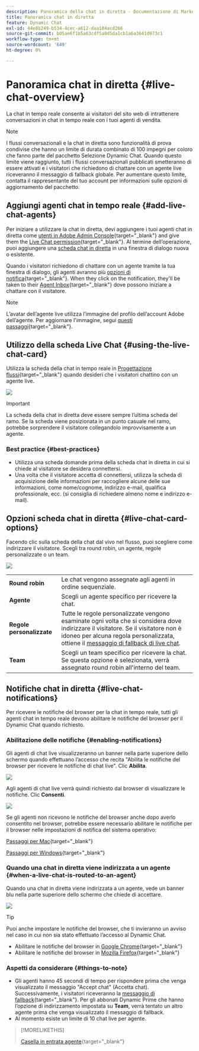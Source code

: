 ```yaml
---
description: Panoramica della chat in diretta - Documentazione di Marketo - Documentazione del prodotto
title: Panoramica chat in diretta
feature: Dynamic Chat
exl-id: 44e8b249-b534-4cec-a612-daa184acd266
source-git-commit: b05ae6f1b5a63cdf5a0d5da1cb1a6a3641d973c1
workflow-type: tm+mt
source-wordcount: '649'
ht-degree: 0%

---
```


# Panoramica chat in diretta {#live-chat-overview}

La chat in tempo reale consente ai visitatori del sito web di intrattenere conversazioni in chat in tempo reale con i tuoi agenti di vendita.

>[!NOTE]
>
>I flussi conversazionali e la chat in diretta sono funzionalità di prova condivise che hanno un limite di durata combinato di 100 impegni per coloro che fanno parte del pacchetto Selezione Dynamic Chat. Quando questo limite viene raggiunto, tutti i flussi conversazionali pubblicati smetteranno di essere attivati e i visitatori che richiedono di chattare con un agente live riceveranno il messaggio di fallback globale. Per aumentare questo limite, contatta il rappresentante del tuo account per informazioni sulle opzioni di aggiornamento del pacchetto.

## Aggiungi agenti chat in tempo reale {#add-live-chat-agents}

Per iniziare a utilizzare la chat in diretta, devi aggiungere i tuoi agenti chat in diretta come [utenti in Adobe Admin Console](/help/marketo/product-docs/demand-generation/dynamic-chat/setup-and-configuration/add-or-remove-chat-users.md#add-a-chat-user){target="_blank"} and give them the [Live Chat permission](/help/marketo/product-docs/demand-generation/dynamic-chat/setup-and-configuration/permissions.md){target="_blank"}. Al termine dell’operazione, puoi aggiungere una [scheda chat in diretta](#using-the-live-chat-card) in una finestra di dialogo nuova o esistente.

Quando i visitatori richiedono di chattare con un agente tramite la tua finestra di dialogo, gli agenti avranno più [opzioni di notifica](/help/marketo/product-docs/demand-generation/dynamic-chat/live-chat/agent-inbox.md#live-chat-notifications){target="_blank"}. When they click on the notification, they'll be taken to their [Agent Inbox](/help/marketo/product-docs/demand-generation/dynamic-chat/live-chat/agent-inbox.md){target="_blank"} dove possono iniziare a chattare con il visitatore.

>[!NOTE]
>
>L’avatar dell’agente live utilizza l’immagine del profilo dell’account Adobe dell’agente. Per aggiornare l&#39;immagine, segui [questi passaggi](https://helpx.adobe.com/manage-account/using/edit-adobe-account-personal-profile.html){target="_blank"}.

## Utilizzo della scheda Live Chat {#using-the-live-chat-card}

Utilizza la scheda della chat in tempo reale in [Progettazione flussi](/help/marketo/product-docs/demand-generation/dynamic-chat/automated-chat/stream-designer.md){target="_blank"} quando desideri che i visitatori chattino con un agente live.

![](assets/live-chat-overview-1.png)

>[!IMPORTANT]
>
>La scheda della chat in diretta deve essere sempre l’ultima scheda del ramo. Se la scheda viene posizionata in un punto casuale nel ramo, potrebbe sorprendere il visitatore collegandolo improvvisamente a un agente.

### Best practice {#best-practices}

* Utilizza una scheda domande prima della scheda chat in diretta in cui si chiede al visitatore se desidera connettersi.
* Una volta che il visitatore accetta di connettersi, utilizza la scheda di acquisizione delle informazioni per raccogliere alcune delle sue informazioni, come nome/cognome, indirizzo e-mail, qualifica professionale, ecc. (si consiglia di richiedere almeno nome e indirizzo e-mail).

## Opzioni scheda chat in diretta {#live-chat-card-options}

Facendo clic sulla scheda della chat dal vivo nel flusso, puoi scegliere come indirizzare il visitatore. Scegli tra round robin, un agente, regole personalizzate o un team.

![](assets/live-chat-overview-2.png)

<table> 
 <tbody> 
  <tr> 
   <td><b>Round robin</b></td>
   <td>Le chat vengono assegnate agli agenti in ordine sequenziale.</td>
  </tr> 
  <tr> 
   <td><b>Agente</b></td>
   <td>Scegli un agente specifico per ricevere la chat.</td>
  </tr>
    <tr> 
   <td><b>Regole personalizzate</b></td>
   <td>Tutte le regole personalizzate vengono esaminate ogni volta che si considera dove indirizzare il visitatore. Se il visitatore non è idoneo per alcuna regola personalizzata, ottiene il <a href="/help/marketo/product-docs/demand-generation/dynamic-chat/setup-and-configuration/agent-management.md#live-chat-fallback" target="_blank">messaggio di fallback di live chat</a>.</td>
  </tr> 
  <tr> 
   <td><b>Team</b></td>
   <td>Scegli un team specifico per ricevere la chat. Se questa opzione è selezionata, verrà assegnato round robin all'interno del team.</td>
  </tr>
 </tbody> 
</table>

## Notifiche chat in diretta {#live-chat-notifications}

Per ricevere le notifiche del browser per la chat in tempo reale, tutti gli agenti chat in tempo reale devono abilitare le notifiche del browser per il Dynamic Chat quando richiesto.

### Abilitazione delle notifiche {#enabling-notifications}

Gli agenti di chat live visualizzeranno un banner nella parte superiore dello schermo quando effettuano l’accesso che recita &quot;Abilita le notifiche del browser per ricevere le notifiche di chat live&quot;. Clic **Abilita**.

![](assets/live-chat-overview-4.png)

Agli agenti di chat live verrà quindi richiesto dal browser di visualizzare le notifiche. Clic **Consenti**.

![](assets/live-chat-overview-5.png)

Se gli agenti non ricevono le notifiche del browser anche dopo averlo consentito nel browser, potrebbe essere necessario abilitare le notifiche per il browser nelle impostazioni di notifica del sistema operativo:

[Passaggi per Mac](https://support.apple.com/guide/mac-help/change-notifications-settings-mh40583/mac){target="_blank"}

[Passaggi per Windows](https://support.microsoft.com/en-us/windows/change-notification-settings-in-windows-8942c744-6198-fe56-4639-34320cf9444e){target="_blank"}

### Quando una chat in diretta viene indirizzata a un agente {#when-a-live-chat-is-routed-to-an-agent}

Quando una chat in diretta viene indirizzata a un agente, vede un banner blu nella parte superiore dello schermo che chiede di accettare.

![](assets/live-chat-overview-3.png)

>[!TIP]
>
>Puoi anche impostare le notifiche del browser, che ti invieranno un avviso nel caso in cui non sia stato effettuato l’accesso al Dynamic Chat.
>
>* Abilitare le notifiche del browser in [Google Chrome](https://support.google.com/chrome/answer/3220216?hl=en&amp;co=GENIE.Platform%3DDesktop){target="_blank"}
>* Abilitare le notifiche del browser in [Mozilla Firefox](https://support.mozilla.org/en-US/kb/push-notifications-firefox){target="_blank"}

### Aspetti da considerare {#things-to-note}

* Gli agenti hanno 45 secondi di tempo per rispondere prima che venga visualizzato il messaggio &quot;Accept chat&quot; (Accetta chat). Successivamente, i visitatori riceveranno la [messaggio di fallback](/help/marketo/product-docs/demand-generation/dynamic-chat/setup-and-configuration/agent-management.md#live-chat-fallback){target="_blank"}. Per gli abbonati Dynamic Prime che hanno l’opzione di indirizzamento impostata su **Team**, verrà tentato un altro agente prima che venga visualizzato il messaggio di fallback.
* Al momento esiste un limite di 10 chat live per agente.

>[!MORELIKETHIS]
>
>[Casella in entrata agente](/help/marketo/product-docs/demand-generation/dynamic-chat/live-chat/agent-inbox.md){target="_blank"}
